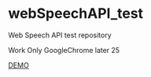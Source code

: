 # webSpeechAPI_test
Web Speech API test repository  

Work Only GoogleChrome later 25

[DEMO](http://masterkey.jp/demo/webSpeechAPI_test/"DEMO")
